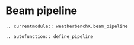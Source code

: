# Beam pipeline

```{eval-rst}
.. currentmodule:: weatherbenchX.beam_pipeline

.. autofunction:: define_pipeline

```